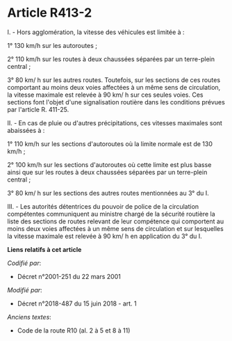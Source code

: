 # Article R413-2

I. - Hors agglomération, la vitesse des véhicules est limitée à :

1° 130 km/h sur les autoroutes ;

2° 110 km/h sur les routes à deux chaussées séparées par un terre-plein central ;

3° 80 km/ h sur les autres routes. Toutefois, sur les sections de ces routes comportant au moins deux voies affectées à un
même sens de circulation, la vitesse maximale est relevée à 90 km/ h sur ces seules voies. Ces sections font l'objet d'une
signalisation routière dans les conditions prévues par l'article R. 411-25.

II. - En cas de pluie ou d'autres précipitations, ces vitesses maximales sont abaissées à :

1° 110 km/h sur les sections d'autoroutes où la limite normale est de 130 km/h ;

2° 100 km/h sur les sections d'autoroutes où cette limite est plus basse ainsi que sur les routes à deux chaussées séparées
par un terre-plein central ;

3° 80 km/ h sur les sections des autres routes mentionnées au 3° du I.

III. - Les autorités détentrices du pouvoir de police de la circulation compétentes communiquent au ministre chargé de la
sécurité routière la liste des sections de routes relevant de leur compétence qui comportent au moins deux voies affectées à
un même sens de circulation et sur lesquelles la vitesse maximale est relevée à 90 km/ h en application du 3° du I.

**Liens relatifs à cet article**

_Codifié par_:

  - Décret n°2001-251 du 22 mars 2001

_Modifié par_:

  - Décret n°2018-487 du 15 juin 2018 - art. 1

_Anciens textes_:

  - Code de la route R10 (al. 2 à 5 et 8 à 11)
